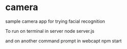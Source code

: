 # camera
sample camera app for trying facial recognition


To run on terminal in server
node server.js

and on another command prompt in webcapt
npm start
